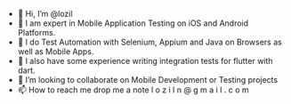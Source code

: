 - 👋 Hi, I’m @lozil
- 👀 I am expert in Mobile Application Testing on iOS and Android Platforms.
- 👀 I do Test Automation with Selenium, Appium and Java on Browsers as well as Mobile Apps.
- 🌱 I also have some experience writing integration tests for flutter with dart.
- 💞️ I’m looking to collaborate on Mobile Development or Testing projects
- 📫 How to reach me drop me a note l o z i l n @ g m a i l . c o m

<!---
- Long Career, Lot of testing Projects I have worked on, which were on MAC OS X, iOS, Android, Windows, WebOS, BlackBerry, Symbian. When it comes to devices I have worked on iPhone's, iPad's , Android Mobiles and Tablets, Windows ARM tablets.

- Coming down to Automation, I have Automated Mobile Apps using Appium and Java. Web Apps using Selenium and Java. I have also Used tools like SeeTest and Waldo to automate testing.

-List of Projects which I worked on.

-Robosoft:
--HP printer driver Testing on MAC OS X.
--Orbita Mouse preference Pane for MAC OS X.
--Vishnu Prarthana Mobile app.
--Durga Prarthana Mobile app.
--Reef War Mobile app.
--HP 12C Calculator Mobile app.

-Sourcebits:
--GE Nucleus.
--GeoDatix.
--NightStand.
--Robokill Game.
--Apocalypse Max Game.
--NDTV Gadgets.
--NDTV Kachack.
--US Army Field Card.
--ARM mobile US Army.
--ECO US Army.
--BAO ESRI.
--Social Parent.
--Kobb Chicken Sales Guide.
--CloudOn.

-Unisys:
--uWork.
--USFN.
--MBIE Tenancy Bond for NZ.
--Leida.
--uLeaf.
--Harmony day.
--Lloyd Bank Automation.

-TechMahindra:
--3UK Prepaid Mobile App.
--3UK Postpaid Mobile, Web and Agent Apps.
--BT flutter transformation.

-MatchX:
--DataDash App.
--MXC Controller App.


lozil/lozil is a ✨ special ✨ repository because its `README.md` (this file) appears on your GitHub profile.
You can click the Preview link to take a look at your changes.
--->
